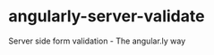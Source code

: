 angularly-server-validate
=========================

Server side form validation - The angular.ly way
